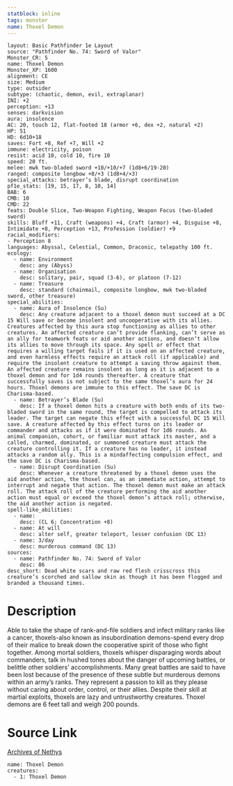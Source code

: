 ```yaml
---
statblock: inline
tags: monster
name: Thoxel Demon
---
```

```statblock
layout: Basic Pathfinder 1e Layout
source: "Pathfinder No. 74: Sword of Valor"
Monster_CR: 5
name: Thoxel Demon
Monster_XP: 1600
alignment: CE
size: Medium
type: outsider
subtype: (chaotic, demon, evil, extraplanar)
INI: +2
perception: +13
senses: darkvision
aura: insolence
AC: 20, touch 12, flat-footed 18 (armor +6, dex +2, natural +2)
HP: 51
HD: 6d10+18
saves: Fort +8, Ref +7, Will +2
immune: electricity, poison
resist: acid 10, cold 10, fire 10
speed: 20 ft.
melee: mwk two-bladed sword +10/+10/+7 (1d8+6/19-20)
ranged: composite longbow +8/+3 (1d8+4/×3)
special_attacks: betrayer’s blade, disrupt coordination
pf1e_stats: [19, 15, 17, 8, 10, 14]
BAB: 6
CMB: 10
CMD: 22
feats: Double Slice, Two-Weapon Fighting, Weapon Focus (two-bladed sword)
skills: Bluff +11, Craft (weapons) +4, Craft (armor) +4, Disguise +8, Intimidate +8, Perception +13, Profession (soldier) +9
racial_modifiers:
- Perception 8
languages: Abyssal, Celestial, Common, Draconic, telepathy 100 ft.
ecology:
  - name: Environment
    desc: any (Abyss)
  - name: Organisation
    desc: solitary, pair, squad (3-6), or platoon (7-12)
  - name: Treasure
    desc: standard (chainmail, composite longbow, mwk two-bladed sword, other treasure)
special_abilities:
  - name: Aura of Insolence (Su)
    desc: Any creature adjacent to a thoxel demon must succeed at a DC 15 Will save or become insolent and uncooperative with its allies. Creatures affected by this aura stop functioning as allies to other creatures. An affected creature can’t provide flanking, can’t serve as an ally for teamwork feats or aid another actions, and doesn’t allow its allies to move through its space. Any spell or effect that requires a willing target fails if it is used on an affected creature, and even harmless effects require an attack roll (if applicable) and require the insolent creature to attempt a saving throw against them. An affected creature remains insolent as long as it is adjacent to a thoxel demon and for 1d4 rounds thereafter. A creature that successfully saves is not subject to the same thoxel’s aura for 24 hours. Thoxel demons are immune to this effect. The save DC is Charisma-based.
  - name: Betrayer’s Blade (Su)
    desc: If a thoxel demon hits a creature with both ends of its two-bladed sword in the same round, the target is compelled to attack its leader. The target can negate this effect with a successful DC 15 Will save. A creature affected by this effect turns on its leader or commander and attacks as if it were dominated for 1d6 rounds. An animal companion, cohort, or familiar must attack its master, and a called, charmed, dominated, or summoned creature must attack the creature controlling it. If a creature has no leader, it instead attacks a random ally. This is a mindaffecting compulsion effect, and the save DC is Charisma-based.
  - name: Disrupt Coordination (Su)
    desc: Whenever a creature threatened by a thoxel demon uses the aid another action, the thoxel can, as an immediate action, attempt to interrupt and negate that action. The thoxel demon must make an attack roll. The attack roll of the creature performing the aid another action must equal or exceed the thoxel demon’s attack roll; otherwise, the aid another action is negated.
spell-like_abilities:
  - name:
    desc: (CL 6; Concentration +8)
  - name: At will
    desc: alter self, greater teleport, lesser confusion (DC 13)
  - name: 3/day
    desc: murderous command (DC 13)
sources:
  - name: Pathfinder No. 74: Sword of Valor
    desc: 86
desc_short: Dead white scars and raw red flesh crisscross this creature’s scorched and sallow skin as though it has been flogged and branded a thousand times.
```
# Description
Able to take the shape of rank-and-file soldiers and infect military ranks like a cancer, thoxels-also known as insubordination demons-spend every drop of their malice to break down the cooperative spirit of those who fight together. Among mortal soldiers, thoxels whisper disparaging words about commanders, talk in hushed tones about the danger of upcoming battles, or belittle other soldiers’ accomplishments. Many great battles are said to have been lost because of the presence of these subtle but murderous demons within an army’s ranks. They represent a passion to kill as they please without caring about order, control, or their allies. Despite their skill at martial exploits, thoxels are lazy and untrustworthy creatures. Thoxel demons are 6 feet tall and weigh 200 pounds.
# Source Link
[Archives of Nethys](https://aonprd.com/MonsterDisplay.aspx?ItemName=Thoxel%20Demon)
```encounter-table
name: Thoxel Demon
creatures:
  - 1: Thoxel Demon
```
